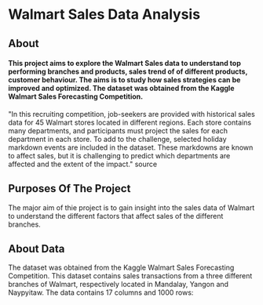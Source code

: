 # Walmart Sales Data Analysis
## About
#### This project aims to explore the Walmart Sales data to understand top performing branches and products, sales trend of of different products, customer behaviour. The aims is to study how sales strategies can be improved and optimized. The dataset was obtained from the Kaggle Walmart Sales Forecasting Competition.

"In this recruiting competition, job-seekers are provided with historical sales data for 45 Walmart stores located in different regions. Each store contains many departments, and participants must project the sales for each department in each store. To add to the challenge, selected holiday markdown events are included in the dataset. These markdowns are known to affect sales, but it is challenging to predict which departments are affected and the extent of the impact." source

## Purposes Of The Project
The major aim of thie project is to gain insight into the sales data of Walmart to understand the different factors that affect sales of the different branches.

## About Data
The dataset was obtained from the Kaggle Walmart Sales Forecasting Competition. This dataset contains sales transactions from a three different branches of Walmart, respectively located in Mandalay, Yangon and Naypyitaw. The data contains 17 columns and 1000 rows:
